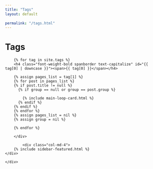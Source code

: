 ```yaml
---
title: "Tags"
layout: default
 
permalink: "/tags.html"
---
```


<div class="container">
    <div class="row justify-content-center">
        <div class="col-md-8">
        <h1 class="font-weight-bold title h6 text-uppercase mb-4">Tags</h1>
            
        {% for tag in site.tags %} 
        <h4 class="font-weight-bold spanborder text-capitalize" id="{{ tag[0] | downcase }}"><span>{{ tag[0] }}</span></h4>
            
        {% assign pages_list = tag[1] %}
        {% for post in pages_list %}
        {% if post.title != null %}
          {% if group == null or group == post.group %}
         
            {% include main-loop-card.html %}
          {% endif %}
        {% endif %}
        {% endfor %}
        {% assign pages_list = nil %}
        {% assign group = nil %}

        {% endfor %}

        </div>
        
            <div class="col-md-4">
        {% include sidebar-featured.html %}    
    </div>
        
    </div>
</div>